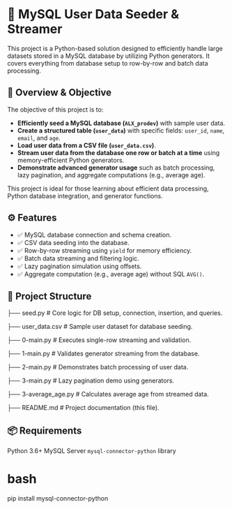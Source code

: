 # 🐍 MySQL User Data Seeder & Streamer
This project is a Python-based solution designed to efficiently handle large datasets stored in a MySQL database by utilizing Python generators. It covers everything from database setup to row-by-row and batch data processing.

## 🎯 Overview & Objective

The objective of this project is to:

- **Efficiently seed a MySQL database (`ALX_prodev`)** with sample user data.
- **Create a structured table (`user_data`)** with specific fields: `user_id`, `name`, `email`, and `age`.
- **Load user data from a CSV file (`user_data.csv`)**.
- **Stream user data from the database one row or batch at a time** using memory-efficient Python generators.
- **Demonstrate advanced generator usage** such as batch processing, lazy pagination, and aggregate computations (e.g., average age).

This project is ideal for those learning about efficient data processing, Python database integration, and generator functions.


## ⚙️ Features

- ✅ MySQL database connection and schema creation.
- ✅ CSV data seeding into the database.
- ✅ Row-by-row streaming using `yield` for memory efficiency.
- ✅ Batch data streaming and filtering logic.
- ✅ Lazy pagination simulation using offsets.
- ✅ Aggregate computation (e.g., average age) without SQL `AVG()`.

## 📁 Project Structure
├── seed.py # Core logic for DB setup, connection, insertion, and queries.

├── user_data.csv # Sample user dataset for database seeding.

├── 0-main.py # Executes single-row streaming and validation.

├── 1-main.py # Validates generator streaming from the database.

├── 2-main.py # Demonstrates batch processing of user data.

├── 3-main.py # Lazy pagination demo using generators.

├── 3-average_age.py # Calculates average age from streamed data.

├── README.md # Project documentation (this file).

## 📦 Requirements

Python 3.6+
MySQL Server
`mysql-connector-python` library

# bash
pip install mysql-connector-python
